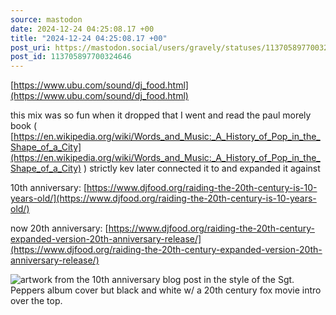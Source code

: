 ```yaml
---
source: mastodon
date: 2024-12-24 04:25:08.17 +00
title: "2024-12-24 04:25:08.17 +00"
post_uri: https://mastodon.social/users/gravely/statuses/113705897700324646
post_id: 113705897700324646
---
```

[https://www.ubu.com/sound/dj_food.html](https://www.ubu.com/sound/dj_food.html)

this mix was so fun when it dropped that I went and read the paul morely book ( [https://en.wikipedia.org/wiki/Words_and_Music:_A_History_of_Pop_in_the_Shape_of_a_City](https://en.wikipedia.org/wiki/Words_and_Music:_A_History_of_Pop_in_the_Shape_of_a_City) ) strictly kev later connected it to and expanded it against

10th anniversary: [https://www.djfood.org/raiding-the-20th-century-is-10-years-old/](https://www.djfood.org/raiding-the-20th-century-is-10-years-old/)

now 20th anniversary: [https://www.djfood.org/raiding-the-20th-century-expanded-version-20th-anniversary-release/](https://www.djfood.org/raiding-the-20th-century-expanded-version-20th-anniversary-release/)


![artwork from the 10th anniversary blog post in the style of the Sgt. Peppers album cover but black and white w/ a 20th century fox movie intro over the top.](/images/113705897453355363.jpeg)

